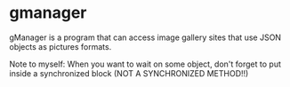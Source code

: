 # gmanager
gManager is a program that can access image gallery sites that use JSON objects as pictures formats.

Note to myself: When you want to wait on some object, don't forget to put inside a synchronized block (NOT A SYNCHRONIZED METHOD!!)
